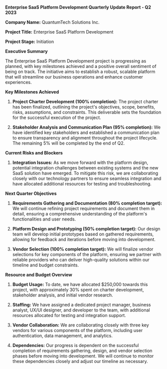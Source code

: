  **Enterprise SaaS Platform Development Quarterly Update Report - Q2 2023**

**Company Name:** QuantumTech Solutions Inc.

**Project Title:** Enterprise SaaS Platform Development

**Project Stage:** Initiation

**Executive Summary**

The Enterprise SaaS Platform Development project is progressing as planned, with key milestones achieved and a positive overall sentiment of being on track. The initiative aims to establish a robust, scalable platform that will streamline our business operations and enhance customer experiences.

**Key Milestones Achieved**

1. **Project Charter Development (100% completion):** The project charter has been finalized, outlining the project's objectives, scope, benefits, risks, assumptions, and constraints. This deliverable sets the foundation for the successful execution of the project.

2. **Stakeholder Analysis and Communication Plan (95% completion):** We have identified key stakeholders and established a communication plan to ensure transparency and alignment throughout the project lifecycle. The remaining 5% will be completed by the end of Q2.

**Current Risks and Blockers**

1. **Integration Issues:** As we move forward with the platform design, potential integration challenges between existing systems and the new SaaS solution have emerged. To mitigate this risk, we are collaborating closely with our technology partners to ensure seamless integration and have allocated additional resources for testing and troubleshooting.

**Next Quarter Objectives**

1. **Requirements Gathering and Documentation (80% completion target):** We will continue refining project requirements and document them in detail, ensuring a comprehensive understanding of the platform's functionalities and user needs.

2. **Platform Design and Prototyping (50% completion target):** Our design team will develop initial prototypes based on gathered requirements, allowing for feedback and iterations before moving into development.

3. **Vendor Selection (100% completion target):** We will finalize vendor selections for key components of the platform, ensuring we partner with reliable providers who can deliver high-quality solutions within our timeline and budget constraints.

**Resource and Budget Overview**

1. **Budget Usage:** To date, we have allocated $250,000 towards this project, with approximately 30% spent on charter development, stakeholder analysis, and initial vendor research.

2. **Staffing:** We have assigned a dedicated project manager, business analyst, UX/UI designer, and developer to the team, with additional resources allocated for testing and integration support.

3. **Vendor Collaboration:** We are collaborating closely with three key vendors for various components of the platform, including user authentication, data management, and analytics.

4. **Dependencies:** Our progress is dependent on the successful completion of requirements gathering, design, and vendor selection phases before moving into development. We will continue to monitor these dependencies closely and adjust our timeline as necessary.